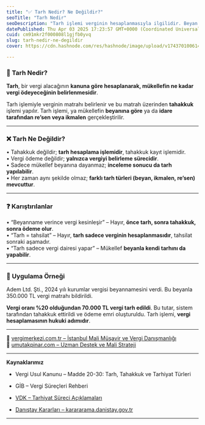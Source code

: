 ```yaml
---
title: "✅ Tarh Nedir? Ne Değildir?"
seoTitle: "Tarh Nedir"
seoDescription: "Tarh işlemi verginin hesaplanmasıyla ilgilidir. Beyan veya idare incelemesiyle belirlenip, tahakkuk ve ödeme aşamalarından farklıdır"
datePublished: Thu Apr 03 2025 17:23:57 GMT+0000 (Coordinated Universal Time)
cuid: cm91mkr2f000808l1gjfb0yvq
slug: tarh-nedir-ne-degildir
cover: https://cdn.hashnode.com/res/hashnode/image/upload/v1743701006149/e86e1fef-b661-40f6-a6a3-3624c4161871.webp

---
```


### 🔹 Tarh Nedir?

**Tarh**, bir vergi alacağının **kanuna göre hesaplanarak, mükellefin ne kadar vergi ödeyeceğinin belirlenmesidir**.

Tarh işlemiyle verginin matrahı belirlenir ve bu matrah üzerinden **tahakkuk** işlemi yapılır. Tarh işlemi, ya mükellefin **beyanına göre** ya da **idare tarafından re’sen veya ikmalen** gerçekleştirilir.

---

### ❌ Tarh Ne Değildir?

• Tahakkuk değildir; **tarh hesaplama işlemidir**, tahakkuk kayıt işlemidir.  
• Vergi ödeme değildir; **yalnızca vergiyi belirleme sürecidir**.  
• Sadece mükellef beyanına dayanmaz; **inceleme sonucu da tarh yapılabilir**.  
• Her zaman aynı şekilde olmaz; **farklı tarh türleri (beyan, ikmalen, re’sen) mevcuttur**.

---

### ❓ Karıştırılanlar

• “Beyanname verince vergi kesinleşir” – Hayır, **önce tarh, sonra tahakkuk, sonra ödeme olur**.  
• “Tarh = tahsilat” – Hayır, **tarh sadece verginin hesaplanmasıdır**, tahsilat sonraki aşamadır.  
• “Tarh sadece vergi dairesi yapar” – Mükellef **beyanla kendi tarhını da yapabilir**.

---

### 🧠 Uygulama Örneği

Adem Ltd. Şti., 2024 yılı kurumlar vergisi beyannamesini verdi. Bu beyanla 350.000 TL vergi matrahı bildirildi.

**Vergi oranı %20 olduğundan 70.000 TL vergi tarh edildi**. Bu tutar, sistem tarafından tahakkuk ettirildi ve ödeme emri oluşturuldu. Tarh işlemi, **vergi hesaplamasının hukuki adımıdır**.

---

📎 [vergimerkezi.com.tr – İstanbul Mali Müşavir ve Vergi Danışmanlığı](https://vergimerkezi.com.tr)  
📎 [umutakpinar.com – Uzman Destek ve Mali Strateji](https://umutakpinar.com)

---

**Kaynaklarımız**

* Vergi Usul Kanunu – Madde 20-30: Tarh, Tahakkuk ve Tarhiyat Türleri
    
* GİB – Vergi Süreçleri Rehberi
    
* [VDK – Tarhiyat Süreci Açıklamaları](https://www.vdk.gov.tr/)
    
* [Danıştay Kararları – karararama.danistay.gov.tr](https://karararama.danistay.gov.tr/)
    

---